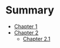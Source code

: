 # Summary

- [Chapter 1](./chapter_1.md)
- [Chapter 2](chapter_2.md)
  - [Chapter 2.1](chapter_2/chapter_2.1.md)
